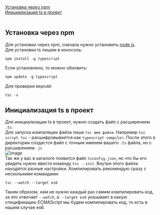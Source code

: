 [Установка через npm](#установка-через-npm)<br>
[Инициализация ts в проект](#инициализация-ts-в-проект)<br>
[]()<br>

## Установка через npm
Для установки через npm, сначала нужно установить [node js](https://nodejs.org/en/).<br>
Для установки ts пишем в коносоль:
```code
npm install -g typescript
```
Если установлено, то можно обновить:
```javaScript
npm update -g typescript
```
Для проверки версий:
```javaScript
tsc -v
```
## Инициализация ts в проект
Для инициализации ts в проект, нужно создать файл с расширением `.ts`.<br>
Для запуска компиляции файла пише `tsc имя файла`. Например `tsc script`. `tsc` - расшифровывается как `typescript compiler`.
После этого в директории создастся файл с точным именем вашего `.ts` файла, но с расширением `.js`<br>
![image](https://user-images.githubusercontent.com/70824286/172856394-d9726ce7-9f80-4757-afc9-83f9a31ad497.png)<br>
Так же у вас в каталоге появится файл `tsconfig.json`, но что бы его увидеть нужно ввести команду `tsc --init`.
Внутри этого файла находятся разные настройки.
Компилировать рекомендую сразу с несколькими командами:
```code
tsc --watch --target es6 
```
Таким образом, нам не нужно каждый раз самим компилировать код, за это отвечает `--watch`, а `--target es6` указывает в какую спецификацию ECMAScript мы будем компилировать код, то есть в нашем случае es6.



